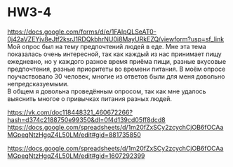 # HW3-4
https://docs.google.com/forms/d/e/1FAIpQLSeAT0-0j42aVZEYjv8eJtf2ksrJ1RDQkbhrNU0i8MayURkEZQ/viewform?usp=sf_link
Мой опрос был на тему предпочтений людей в еде. Мне эта тема показалась очень интересной, так как каждый из нас принимает пищу ежедневно, но у каждого разное время приёма пищи, разные вкусовые предпочтения, разные приоритеты во времени питания. 
В моём опросе поучаствовало 30 человек, многие из ответов были для меня довольно непредсказуемыми.\
В общем я довольна проведённым опросом, так как мне удалось выяснить многое о привычках питания разных людей.

https://vk.com/doc118448321_460672266?hash=d374c2188750e99350&dl=0f4d139cd05ff8dcd8
https://docs.google.com/spreadsheets/d/1m20fZxSCy2zcychCjOB6fOCAaMGpeqNtzHgqZ4L50LM/edit#gid=881735850

https://docs.google.com/spreadsheets/d/1m20fZxSCy2zcychCjOB6fOCAaMGpeqNtzHgqZ4L50LM/edit#gid=1607292399
